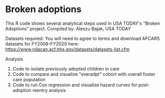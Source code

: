 # Broken adoptions

This R code shows several analytical steps used in USA TODAY's "Broken Adoptions" project. Compiled by: Aleszu Bajak, USA TODAY

Datasets required:
 You will need to agree to terms and download AFCARS datasets for FY2008-FY2020 here:
 https://www.ndacan.acf.hhs.gov/datasets/datasets-list.cfm

Analysis
 1) Code to isolate previously adopted children in care
 2) Code to compare and visualize "everadpt" cohort with overall foster care population
 3) Code to run Cox regression and visualize hazard curves for post-adoption reentry analysis
